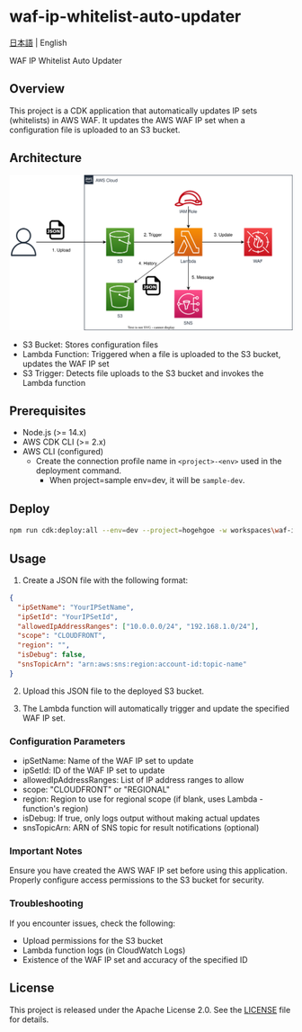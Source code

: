 # waf-ip-whitelist-auto-updater

[日本語](README.ja.md) | English

WAF IP Whitelist Auto Updater

## Overview

This project is a CDK application that automatically updates IP sets (whitelists) in AWS WAF. It updates the AWS WAF IP set when a configuration file is uploaded to an S3 bucket.

## Architecture

![overview](overview.drawio.svg)

- S3 Bucket: Stores configuration files
- Lambda Function: Triggered when a file is uploaded to the S3 bucket, updates the WAF IP set
- S3 Trigger: Detects file uploads to the S3 bucket and invokes the Lambda function

## Prerequisites

- Node.js (>= 14.x)
- AWS CDK CLI (>= 2.x)
- AWS CLI (configured)
  - Create the connection profile name in `<project>-<env>` used in the deployment command.
    - When project=sample env=dev, it will be `sample-dev`.

## Deploy

```sh
npm run cdk:deploy:all --env=dev --project=hogehgoe -w workspaces\waf-ip-whitelist-auto-updater
```

## Usage

1. Create a JSON file with the following format:

```json
{
  "ipSetName": "YourIPSetName",
  "ipSetId": "YourIPSetId",
  "allowedIpAddressRanges": ["10.0.0.0/24", "192.168.1.0/24"],
  "scope": "CLOUDFRONT",
  "region": "",
  "isDebug": false,
  "snsTopicArn": "arn:aws:sns:region:account-id:topic-name"
}
```

2. Upload this JSON file to the deployed S3 bucket.

3. The Lambda function will automatically trigger and update the specified WAF IP set.

### Configuration Parameters

- ipSetName: Name of the WAF IP set to update
- ipSetId: ID of the WAF IP set to update
- allowedIpAddressRanges: List of IP address ranges to allow
- scope: "CLOUDFRONT" or "REGIONAL"
- region: Region to use for regional scope (if blank, uses Lambda - function's region)
- isDebug: If true, only logs output without making actual updates
- snsTopicArn: ARN of SNS topic for result notifications (optional)

### Important Notes

Ensure you have created the AWS WAF IP set before using this application.
Properly configure access permissions to the S3 bucket for security.

### Troubleshooting

If you encounter issues, check the following:

- Upload permissions for the S3 bucket
- Lambda function logs (in CloudWatch Logs)
- Existence of the WAF IP set and accuracy of the specified ID

## License

This project is released under the Apache License 2.0. See the [LICENSE](../../LICENSE) file for details.
